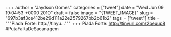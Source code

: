 
+++
author = "Jaydson Gomes"
categories = ["tweet"]
date = "Wed Jun 09 19:04:53 +0000 2010"
draft = false
image = "{TWEET_IMAGE}"
slug = "697b3af3ce412be29d111a22e2579267bb2b61b2"
tags = ["tweet"]
title = """Piada Forte: http://tinyu..."""
+++
Piada Forte: http://tinyurl.com/2beuup8 #PutaFaltaDeSacanagem
